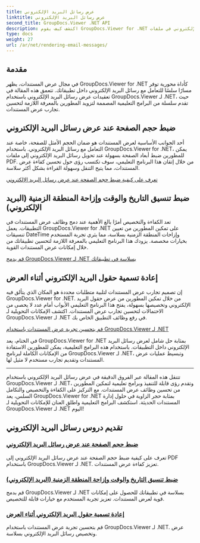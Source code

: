 ```yaml
---
title: عرض رسائل البريد الإلكتروني
linktitle: عرض رسائل البريد الإلكتروني
second_title: GroupDocs.Viewer .NET API
description: اكتشف كيف يقوم GroupDocs.Viewer for .NET بتبسيط عرض رسائل البريد الإلكتروني في ملفات PDF. تعلم كيفية ضبط حجم الصفحة وتعيين تنسيق التاريخ والوقت وإعادة تسمية الحقول بكفاءة.
type: docs
weight: 27
url: /ar/net/rendering-email-messages/
---
```

## مقدمة

في مجال عرض المستندات، يظهر GroupDocs.Viewer for .NET كأداة محورية توفر مسارًا سلسًا للتعامل مع رسائل البريد الإلكتروني داخل تطبيقاتك. تتعمق هذه المقالة في تعقيدات عرض رسائل البريد الإلكتروني باستخدام GroupDocs.Viewer لـ .NET، حيث تقدم سلسلة من البرامج التعليمية المصممة لتزويد المطورين بالمعرفة اللازمة لتحسين تجارب عرض المستندات.

## ضبط حجم الصفحة عند عرض رسائل البريد الإلكتروني

أحد الجوانب الأساسية لعرض المستندات هو ضمان الحجم الأمثل للصفحة، خاصة عند التعامل مع رسائل البريد الإلكتروني. باستخدام GroupDocs.Viewer for .NET، يمكن للمطورين ضبط أبعاد الصفحة بسهولة عند تحويل رسائل البريد الإلكتروني إلى ملفات PDF. من خلال إتقان هذا البرنامج التعليمي، سوف تكتسب رؤى حول تحسين كفاءة عرض المستندات، مما يتيح التنقل وسهولة القراءة بشكل أكثر سلاسة.

[تعرف على كيفية ضبط حجم الصفحة عند عرض رسائل البريد الإلكتروني](./adjust-page-size-email/)

## ضبط تنسيق التاريخ والوقت وإزاحة المنطقة الزمنية (البريد الإلكتروني)

تعد الكفاءة والتخصيص أمرًا بالغ الأهمية عند دمج وظائف عرض المستندات في التطبيقات. يعمل GroupDocs.Viewer for .NET على تمكين المطورين من تعيين تنسيقات DateTime وإزاحات المنطقة الزمنية بسلاسة، مما يثري تجربة المستخدم بخيارات مخصصة. يزودك هذا البرنامج التعليمي بالمعرفة اللازمة لتحسين تطبيقاتك من خلال إمكانات عرض المستندات القوية.

[قم بدمج GroupDocs.Viewer لـ .NET بسلاسة في تطبيقاتك](./set-date-time-format-offset-email/)

## إعادة تسمية حقول البريد الإلكتروني أثناء العرض

إن تصميم تجارب عرض المستندات لتلبية متطلبات محددة هو المكان الذي يتألق فيه GroupDocs.Viewer for .NET. من خلال تمكين المطورين من عرض حقول البريد الإلكتروني وتخصيصها بسهولة، يفتح هذا البرنامج التعليمي الأبواب أمام عدد لا يحصى من الاحتمالات لتحسين تجارب عرض المستندات. اكتشف الإمكانات التحويلية لـ GroupDocs.Viewer لـ .NET في رفع وظائف التطبيق الخاص بك.

[قم بتحسين تجربة عرض المستندات باستخدام GroupDocs.Viewer لـ .NET](./rename-email-fields/)

في الختام، يعد GroupDocs.Viewer for .NET بمثابة حل شامل لعرض رسائل البريد الإلكتروني داخل التطبيقات. باستخدام هذه البرامج التعليمية، يمكن للمطورين الاستفادة من الإمكانات الكاملة لبرنامج GroupDocs.Viewer لـ .NET، وتبسيط عمليات عرض المستندات وتقديم تجارب مستخدم لا مثيل لها.

--- 

تتنقل هذه المقالة عبر الفروق الدقيقة في عرض رسائل البريد الإلكتروني باستخدام GroupDocs.Viewer لـ .NET، وتقدم رؤى قابلة للتنفيذ وبرامج تعليمية لتمكين المطورين من تحسين وظائف عرض المستندات. مع التركيز على الكفاءة والتخصيص والتكامل السلس، يعد GroupDocs.Viewer for .NET بمثابة حجر الزاوية في حلول إدارة المستندات الحديثة. استكشف البرامج التعليمية واطلق العنان للإمكانات التحويلية لـ GroupDocs.Viewer لـ .NET اليوم!
## تقديم دروس رسائل البريد الإلكتروني
### [ضبط حجم الصفحة عند عرض رسائل البريد الإلكتروني](./adjust-page-size-email/)
تعرف على كيفية ضبط حجم الصفحة عند عرض رسائل البريد الإلكتروني إلى PDF باستخدام GroupDocs.Viewer لـ .NET. تعزيز كفاءة عرض المستندات.
### [ضبط تنسيق التاريخ والوقت وإزاحة المنطقة الزمنية (البريد الإلكتروني)](./set-date-time-format-offset-email/)
قم بدمج GroupDocs.Viewer لـ .NET بسلاسة في تطبيقاتك للحصول على إمكانات قوية لعرض المستندات. تعزيز تجربة المستخدم مع خيارات قابلة للتخصيص.
### [إعادة تسمية حقول البريد الإلكتروني أثناء العرض](./rename-email-fields/)
قم بتحسين تجربة عرض المستندات باستخدام GroupDocs.Viewer لـ .NET. عرض وتخصيص رسائل البريد الإلكتروني بسلاسة.